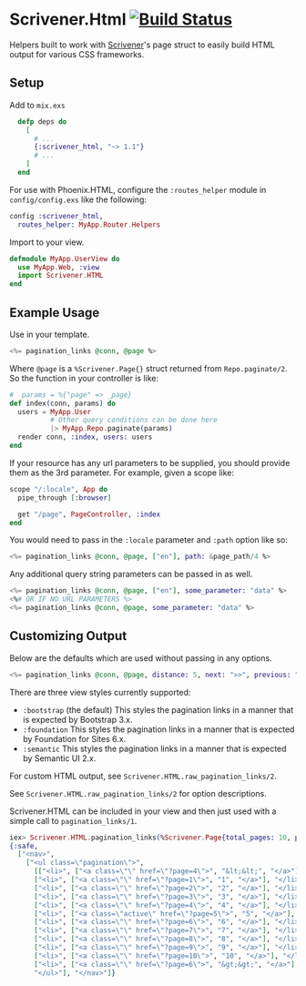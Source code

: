 # Scrivener.Html [![Build Status](https://semaphoreci.com/api/v1/projects/3b1ad27c-8991-4208-94d0-0bae42108482/638637/badge.svg)](https://semaphoreci.com/mgwidmann/scrivener_html)

Helpers built to work with [Scrivener](https://github.com/drewolson/scrivener)'s page struct to easily build HTML output for various CSS frameworks.

## Setup

Add to `mix.exs`

```elixir
  defp deps do
    [
      # ...
      {:scrivener_html, "~> 1.1"}
      # ...
    ]
  end
```

For use with Phoenix.HTML, configure the `:routes_helper` module in `config/config.exs`
like the following:

```elixir
config :scrivener_html,
  routes_helper: MyApp.Router.Helpers
```

Import to your view.

```elixir
defmodule MyApp.UserView do
  use MyApp.Web, :view
  import Scrivener.HTML
end
```

## Example Usage

Use in your template.

```elixir
<%= pagination_links @conn, @page %>
```

Where `@page` is a `%Scrivener.Page{}` struct returned from `Repo.paginate/2`.
So the function in your controller is like:

```elixir
#  params = %{"page" => _page}
def index(conn, params) do
  users = MyApp.User
          # Other query conditions can be done here
          |> MyApp.Repo.paginate(params)
  render conn, :index, users: users
end
```

If your resource has any url parameters to be supplied, you should provide them as the 3rd parameter. For example, given a scope like:

```elixir
scope "/:locale", App do
  pipe_through [:browser]

  get "/page", PageController, :index
end
```

You would need to pass in the `:locale` parameter and `:path` option like so:

```elixir
<%= pagination_links @conn, @page, ["en"], path: &page_path/4 %>
```

Any additional query string parameters can be passed in as well.

```elixir
<%= pagination_links @conn, @page, ["en"], some_parameter: "data" %>
<%# OR IF NO URL PARAMETERS %>
<%= pagination_links @conn, @page, some_parameter: "data" %>
```

## Customizing Output

Below are the defaults which are used without passing in any options.

```elixir
<%= pagination_links @conn, @page, distance: 5, next: ">>", previous: "<<", first: true, last: true, view_style: :bootstrap %>
```

There are three view styles currently supported:

- `:bootstrap` (the default) This styles the pagination links in a manner that
  is expected by Bootstrap 3.x.
- `:foundation` This styles the pagination links in a manner that is expected
  by Foundation for Sites 6.x.
- `:semantic` This styles the pagination links in a manner that is expected by
  Semantic UI 2.x.

For custom HTML output, see `Scrivener.HTML.raw_pagination_links/2`.

See `Scrivener.HTML.raw_pagination_links/2` for option descriptions.

Scrivener.HTML can be included in your view and then just used with a simple call to `pagination_links/1`.

```elixir
iex> Scrivener.HTML.pagination_links(%Scrivener.Page{total_pages: 10, page_number: 5})
{:safe,
  ["<nav>",
    ["<ul class=\"pagination\">",
      [["<li>", ["<a class=\"\" href=\"?page=4\">", "&lt;&lt;", "</a>"], "</li>"],
      ["<li>", ["<a class=\"\" href=\"?page=1\">", "1", "</a>"], "</li>"],
      ["<li>", ["<a class=\"\" href=\"?page=2\">", "2", "</a>"], "</li>"],
      ["<li>", ["<a class=\"\" href=\"?page=3\">", "3", "</a>"], "</li>"],
      ["<li>", ["<a class=\"\" href=\"?page=4\">", "4", "</a>"], "</li>"],
      ["<li>", ["<a class=\"active\" href=\"?page=5\">", "5", "</a>"], "</li>"],
      ["<li>", ["<a class=\"\" href=\"?page=6\">", "6", "</a>"], "</li>"],
      ["<li>", ["<a class=\"\" href=\"?page=7\">", "7", "</a>"], "</li>"],
      ["<li>", ["<a class=\"\" href=\"?page=8\">", "8", "</a>"], "</li>"],
      ["<li>", ["<a class=\"\" href=\"?page=9\">", "9", "</a>"], "</li>"],
      ["<li>", ["<a class=\"\" href=\"?page=10\">", "10", "</a>"], "</li>"],
      ["<li>", ["<a class=\"\" href=\"?page=6\">", "&gt;&gt;", "</a>"], "</li>"]],
      "</ul>"], "</nav>"]}
```
